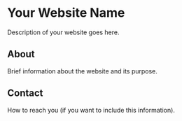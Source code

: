 # Your Website Name

Description of your website goes here.

## About

Brief information about the website and its purpose.

## Contact

How to reach you (if you want to include this information). 